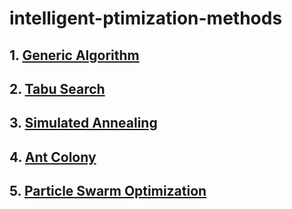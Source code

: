 # intelligent-ptimization-methods

## 1. [Generic Algorithm](./01-generic-alg)



## 2. [Tabu Search](./02-tabu-search)



## 3. [Simulated Annealing](./03-simulated-annealing)



## 4. [Ant Colony](./04-ant-colony)



## 5. [Particle Swarm Optimization](./05-particle-swarm-optimization)

